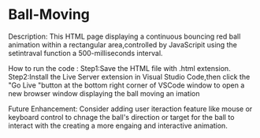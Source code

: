 # Ball-Moving
Description:
This HTML page displaying a continuous bouncing red ball animation within a rectangular area,controlled by JavaScripit using the setintraval function a 500-milliseconds interval.

How to run the code :
Step1:Save the HTML file with .html extension.
Step2:Install the Live Server extension in Visual Studio Code,then click the "Go Live "button at the bottom right corner of VSCode window to open a new browser window displaying the ball moving an imation

Future Enhancement:
Consider adding user iteraction feature like mouse or keyboard control to chnage the ball's direction or target for the ball to interact with the creating a more engaing and interactive
animation.
